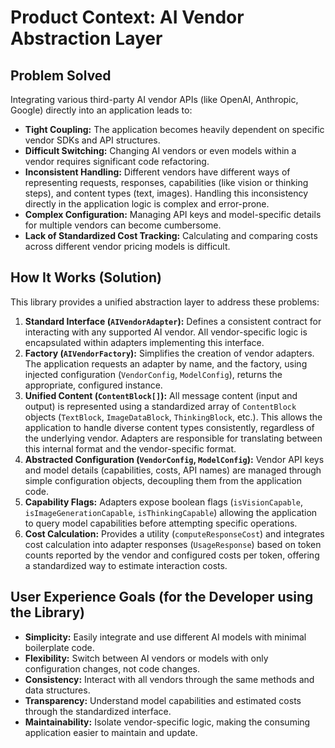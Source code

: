 # Product Context: AI Vendor Abstraction Layer

## Problem Solved

Integrating various third-party AI vendor APIs (like OpenAI, Anthropic, Google) directly into an application leads to:
*   **Tight Coupling:** The application becomes heavily dependent on specific vendor SDKs and API structures.
*   **Difficult Switching:** Changing AI vendors or even models within a vendor requires significant code refactoring.
*   **Inconsistent Handling:** Different vendors have different ways of representing requests, responses, capabilities (like vision or thinking steps), and content types (text, images). Handling this inconsistency directly in the application logic is complex and error-prone.
*   **Complex Configuration:** Managing API keys and model-specific details for multiple vendors can become cumbersome.
*   **Lack of Standardized Cost Tracking:** Calculating and comparing costs across different vendor pricing models is difficult.

## How It Works (Solution)

This library provides a unified abstraction layer to address these problems:

1.  **Standard Interface (`AIVendorAdapter`):** Defines a consistent contract for interacting with any supported AI vendor. All vendor-specific logic is encapsulated within adapters implementing this interface.
2.  **Factory (`AIVendorFactory`):** Simplifies the creation of vendor adapters. The application requests an adapter by name, and the factory, using injected configuration (`VendorConfig`, `ModelConfig`), returns the appropriate, configured instance.
3.  **Unified Content (`ContentBlock[]`):** All message content (input and output) is represented using a standardized array of `ContentBlock` objects (`TextBlock`, `ImageDataBlock`, `ThinkingBlock`, etc.). This allows the application to handle diverse content types consistently, regardless of the underlying vendor. Adapters are responsible for translating between this internal format and the vendor-specific format.
4.  **Abstracted Configuration (`VendorConfig`, `ModelConfig`):** Vendor API keys and model details (capabilities, costs, API names) are managed through simple configuration objects, decoupling them from the application code.
5.  **Capability Flags:** Adapters expose boolean flags (`isVisionCapable`, `isImageGenerationCapable`, `isThinkingCapable`) allowing the application to query model capabilities before attempting specific operations.
6.  **Cost Calculation:** Provides a utility (`computeResponseCost`) and integrates cost calculation into adapter responses (`UsageResponse`) based on token counts reported by the vendor and configured costs per token, offering a standardized way to estimate interaction costs.

## User Experience Goals (for the Developer using the Library)

*   **Simplicity:** Easily integrate and use different AI models with minimal boilerplate code.
*   **Flexibility:** Switch between AI vendors or models with only configuration changes, not code changes.
*   **Consistency:** Interact with all vendors through the same methods and data structures.
*   **Transparency:** Understand model capabilities and estimated costs through the standardized interface.
*   **Maintainability:** Isolate vendor-specific logic, making the consuming application easier to maintain and update.
